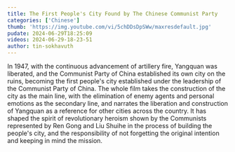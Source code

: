 ```yaml
---
title: The First People's City Found by The Chinese Communist Party
categories: ['Chinese']
thumb: 'https://img.youtube.com/vi/5chDDsDpSWw/maxresdefault.jpg'
pudate: 2024-06-29T18:25:09
videos: 2024-06-29-18-23-51
author: tin-sokhavuth
---
```

In 1947, with the continuous advancement of artillery fire, Yangquan was liberated, and the Communist Party of China established its own city on the ruins, becoming the first people's city established under the leadership of the Communist Party of China. The whole film takes the construction of the city as the main line, with the elimination of enemy agents and personal emotions as the secondary line, and narrates the liberation and construction of Yangquan as a reference for other cities across the country. It has shaped the spirit of revolutionary heroism shown by the Communists represented by Ren Gong and Liu Shuihe in the process of building the people's city, and the responsibility of not forgetting the original intention and keeping in mind the mission.
